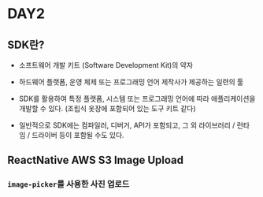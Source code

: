# DAY2

## SDK란?

* 소프트웨어 개발 키트 (Software Development Kit)의 약자

* 하드웨어 플랫폼, 운영 체제 또는 프로그래밍 언어 제작사가 제공하는 일련의 툴

* SDK를 활용하여 특정 플랫폼, 시스템 또는 프로그래밍 언어에 따라 애플리케이션을 개발할 수 있다. 
  (조립식 옷장에 포함되어 있는 도구 키트 같다)

* 일반적으로 SDK에는 컴파일러, 디버거, API가 포함되고, 그 외 라이브러리 / 런타임 / 드라이버 등이 포함될 수도 있다.



## ReactNative AWS S3 Image Upload

### `image-picker`를 사용한 사진 업로드




